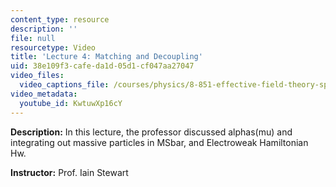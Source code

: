 ```yaml
---
content_type: resource
description: ''
file: null
resourcetype: Video
title: 'Lecture 4: Matching and Decoupling'
uid: 38e109f3-cafe-da1d-05d1-cf047aa27047
video_files:
  video_captions_file: /courses/physics/8-851-effective-field-theory-spring-2013/video-lectures/lecture-4-matching-and-decoupling/KwtuwXp16cY.vtt
video_metadata:
  youtube_id: KwtuwXp16cY
---
```


**Description:** In this lecture, the professor discussed alphas(mu) and integrating out massive particles in MSbar, and Electroweak Hamiltonian Hw.

**Instructor:** Prof. Iain Stewart